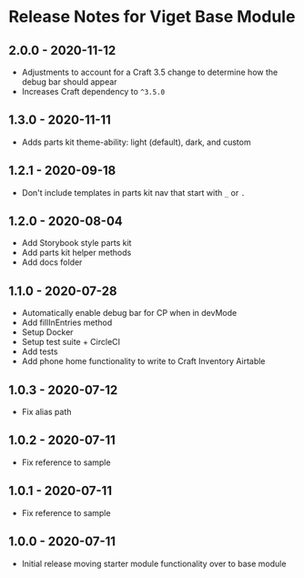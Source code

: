 # Release Notes for Viget Base Module

## 2.0.0 - 2020-11-12

- Adjustments to account for a Craft 3.5 change to determine how the debug bar should appear
- Increases Craft dependency to `^3.5.0`

## 1.3.0 - 2020-11-11

- Adds parts kit theme-ability: light (default), dark, and custom

## 1.2.1 - 2020-09-18

- Don't include templates in parts kit nav that start with `_` or `.`

## 1.2.0 - 2020-08-04

- Add Storybook style parts kit
- Add parts kit helper methods
- Add docs folder

## 1.1.0 - 2020-07-28

- Automatically enable debug bar for CP when in devMode
- Add fillInEntries method
- Setup Docker
- Setup test suite + CircleCI
- Add tests
- Add phone home functionality to write to Craft Inventory Airtable

## 1.0.3 - 2020-07-12

- Fix alias path

## 1.0.2 - 2020-07-11

- Fix reference to sample

## 1.0.1 - 2020-07-11

- Fix reference to sample

## 1.0.0 - 2020-07-11

- Initial release moving starter module functionality over to base module
